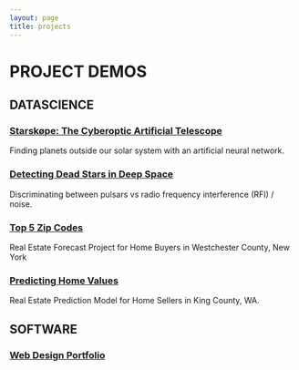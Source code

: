 ```yaml
---
layout: page
title: projects
---
```


# PROJECT DEMOS

## DATASCIENCE

### [Starskøpe: The Cyberoptic Artificial Telescope](/projects/datascience/starskope/demo.html)

Finding planets outside our solar system with an artificial neural network.

### [Detecting Dead Stars in Deep Space](/datascience/2020/02/02/pulsar-classification-algorithms.html)

Discriminating between pulsars vs radio frequency interference (RFI) / noise.

### [Top 5 Zip Codes](/projects/datascience/top5-zipcodes/demo.html)

Real Estate Forecast Project for Home Buyers in Westchester County, New York

### [Predicting Home Values](datascience/2019/11/06/predicting-home-values-with-multiple-linear-regression.html)

Real Estate Prediction Model for Home Sellers in King County, WA.


<!-- 
[Top 5 Zip Codes: Real Estate Forecast for Westchester County, New York](/projects/datascience/top5-zipcodes/demo2.html)

[Predicting Home Values in King County, Washington](/projects/datascience/king-county/demo.html)


## HARDWARE

[Building a PC](/projects/hardware/building-a-pc.html)
-->
## SOFTWARE

### [Web Design Portfolio](/projects/software/webdesign.html)